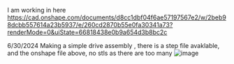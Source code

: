 I am working in here
https://cad.onshape.com/documents/d8cc1dbf04f6ae57197567e2/w/2beb98dcbb557614a23b5937/e/260cd2870b55e0fa30341a73?renderMode=0&uiState=66818438e0b9a654d3b8bc2c

6/30/2024
Making a simple drive assembly , there is a step file avaklable, and the onshape file above, no stls as there are too many
![image](https://github.com/APurbiya/A-Purbiya/assets/130509544/147b7832-0498-472f-a9b2-f0e3db81defb)
